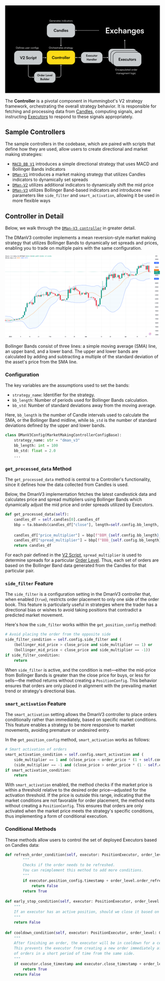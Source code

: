 ![](../diagrams/3.png)

The **Controller** is a pivotal component in Hummingbot's V2 strategy framework, orchestrating the overall strategy behavior. It is responsible for fetching and processing data from [Candles](../candles), computing signals, and instructing [Executors](../executors/) to respond to these signals appropriately.

## Sample Controllers

The sample controllers in the codebase, which are paired with scripts that define how they are used, allow users to create directional and market making strategies:

- [`MACD_BB V1`](https://github.com/hummingbot/hummingbot/blob/master/hummingbot/smart_components/controllers/macd_bb_v1.py) introduces a simple directional strategy that uses MACD and Bollinger Bands indicators
- [`DMan-V1`](https://github.com/hummingbot/hummingbot/blob/master/hummingbot/smart_components/controllers/dman_v1.py) introduces a market making strategy that utilizes Candles indicators to dynamically set spreads
- [`DMan-V2`](https://github.com/hummingbot/hummingbot/blob/master/hummingbot/smart_components/controllers/dman_v2.py) utilizes additional indicators to dynamically shift the mid price
- [`DMan-V3`](https://github.com/hummingbot/hummingbot/blob/master/hummingbot/smart_components/controllers/dman_v3.py) utilizes Bollinger Band-based indicators and introduces new parameters like `side_filter` and `smart_activation`, allowing it be used in more flexible ways


## Controller in Detail

Below, we walk through the [`DMan-V3 controller`](https://github.com/hummingbot/hummingbot/blob/master/hummingbot/smart_components/controllers/dman_v3.py) in greater detail.

The DManV3 controller implements a mean reversion-style market making strategy that utilizes Bollinger Bands to dynamically set spreads and prices, enabling you to trade on multiple pairs with the same configuration.

![](./bolinger-bands.png)

Bollinger Bands consist of three lines: a simple moving average (SMA) line, an upper band, and a lower band. The upper and lower bands are calculated by adding and subtracting a multiple of the standard deviation of the asset's price from the SMA line.

### Configuration

The key variables are the assumptions used to set the bands:

- `strategy_name`: Identifier for the strategy.
- `bb_length`: Number of periods used for Bollinger Bands calculation.
- `bb_std`: Number of standard deviations away from the moving average.

Here, `bb_length` is the number of Candle intervals used to calculate the SMA, or the Bollinger Band midline, while `bb_std` is the number of standard deviations defined by the upper and lower bands.

```python
class DManV3Config(MarketMakingControllerConfigBase):
    strategy_name: str = "dman_v3"
    bb_length: int = 100
    bb_std: float = 2.0
    ...
```

### `get_processed_data` Method

The `get_processed_data` method is central to a Controller's functionality, since it defines how the data collected from Candles is used. 

Below, the DmanV3 implementation fetches the latest candlestick data and calculates price and spread multipliers using Bollinger Bands which dynamically adjust the mid price and order spreads utilized by Executors.

```python
def get_processed_data(self):
    candles_df = self.candles[0].candles_df
    bbp = ta.bbands(candles_df["close"], length=self.config.bb_length, std=self.config.bb_std)

    candles_df["price_multiplier"] = bbp[f"BBM_{self.config.bb_length}_{self.config.bb_std}"]
    candles_df["spread_multiplier"] = bbp[f"BBB_{self.config.bb_length}_{self.config.bb_std}"] / 200
    return candles_df
```

For each pair defined in the [V2 Script](../v2-scripts/), `spread_multiplier` is used to determine spreads for a particular [Order Level](../order-levels/). Thus, each set of orders are based on the Bollinger Band data generated from the Candles for that particular pair.

### `side_filter` Feature

The `side_filter` is a configuration setting in the DmanV3 controller that, when enabled (`true`), restricts order placement to only one side of the order book. This feature is particularly useful in strategies where the trader has a directional bias or wishes to avoid taking positions that contradict a predicted market movement.

Here's how the `side_filter` works within the `get_position_config` method:

```python
# Avoid placing the order from the opposite side
side_filter_condition = self.config.side_filter and (
    (bollinger_mid_price > close_price and side_multiplier == 1) or
    (bollinger_mid_price < close_price and side_multiplier == -1))
if side_filter_condition:
    return
```

When `side_filter` is active, and the condition is met—either the mid-price from Bollinger Bands is greater than the close price for buys, or less for sells—the method returns without creating a `PositionConfig`. This behavior ensures that orders are only placed in alignment with the prevailing market trend or strategy's directional bias.


### `smart_activation` Feature

The `smart_activation` setting allows the DmanV3 controller to place orders conditionally rather than immediately, based on specific market conditions. This feature enables a strategy to be more responsive to market movements, avoiding premature or undesired entry.

In the `get_position_config` method, `smart_activation` works as follows:

```python
# Smart activation of orders
smart_activation_condition = self.config.smart_activation and (
    side_multiplier == 1 and (close_price < order_price * (1 + self.config.activation_threshold)) or
    (side_multiplier == -1 and (close_price > order_price * (1 - self.config.activation_threshold))))
if smart_activation_condition:
    return
```

With `smart_activation` enabled, the method checks if the market price is within a threshold relative to the desired order price—adjusted for the activation threshold. If the price is outside this range, indicating that the market conditions are not favorable for order placement, the method exits without creating a `PositionConfig`. This ensures that orders are only activated when the market price meets the strategy's specific conditions, thus implementing a form of conditional execution.


### Conditional Methods

These methods allow users to control the set of deployed Executors based on Candles data:

```python
def refresh_order_condition(self, executor: PositionExecutor, order_level: OrderLevel) -> bool:
        """
        Checks if the order needs to be refreshed.
        You can reimplement this method to add more conditions.
        """
        if executor.position_config.timestamp + order_level.order_refresh_time > time.time():
            return False
        return True

def early_stop_condition(self, executor: PositionExecutor, order_level: OrderLevel) -> bool:
    """
    If an executor has an active position, should we close it based on a condition.
    """
    return False

def cooldown_condition(self, executor: PositionExecutor, order_level: OrderLevel) -> bool:
    """
    After finishing an order, the executor will be in cooldown for a certain amount of time.
    This prevents the executor from creating a new order immediately after finishing one and execute a lot
    of orders in a short period of time from the same side.
    """
    if executor.close_timestamp and executor.close_timestamp + order_level.cooldown_time > time.time():
        return True
    return False
```